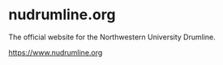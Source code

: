 # nudrumline.org

The official website for the Northwestern University Drumline.

https://www.nudrumline.org
